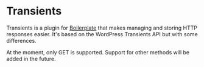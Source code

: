 # Transients

Transients is a plugin for [Boilerplate](http://github.com/resknow/boilerplate) that makes managing and storing HTTP responses easier. It's based on the WordPress Transients API but with some differences.

At the moment, only GET is supported. Support for other methods will be added in the future.

